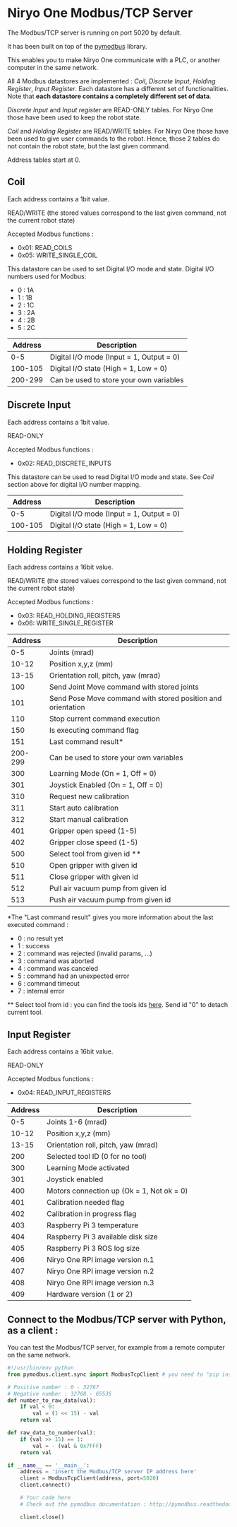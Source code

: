 # Niryo One Modbus/TCP Server

The Modbus/TCP server is running on port 5020 by default.

It has been built on top of the [pymodbus](http://pymodbus.readthedocs.io/en/latest/index.html) library.

This enables you to make Niryo One communicate with a PLC, or another computer in the same network.

All 4 Modbus datastores are implemented : _Coil_, _Discrete Input_, _Holding Register_, _Input Register_. Each datastore has a different set of functionalities. Note that **each datastore contains a completely different set of data**.

_Discrete Input_ and _Input register_ are READ-ONLY tables. For Niryo One those have been used to keep the robot state.

_Coil_ and _Holding Register_ are READ/WRITE tables. For Niryo One those have been used to give user commands to the robot. Hence, those 2 tables do not contain the robot state, but the last given command.

Address tables start at 0.

## Coil

Each address contains a 1bit value.

READ/WRITE (the stored values correspond to the last given command, not the current robot state)

Accepted Modbus functions :
  * 0x01: READ\_COILS
  * 0x05: WRITE\_SINGLE\_COIL

This datastore can be used to set Digital I/O mode and state. Digital I/O numbers used for Modbus:
* 0 : 1A
* 1 : 1B
* 2 : 1C
* 3 : 2A
* 4 : 2B
* 5 : 2C

|Address| Description |
|-------|-------------|
| 0-5 | Digital I/O mode (Input = 1, Output = 0) |
| 100-105 | Digital I/O state (High = 1, Low = 0) |
| 200-299 | Can be used to store your own variables |

## Discrete Input

Each address contains a 1bit value.

READ-ONLY

Accepted Modbus functions :
* 0x02: READ\_DISCRETE\_INPUTS

This datastore can be used to read Digital I/O mode and state. See _Coil_ section above for digital I/O number mapping.

|Address| Description |
|-------|-------------|
| 0-5 | Digital I/O mode (Input = 1, Output = 0) |
| 100-105 | Digital I/O state (High = 1, Low = 0) |

## Holding Register

Each address contains a 16bit value.

READ/WRITE (the stored values correspond to the last given command, not the current robot state)

Accepted Modbus functions :
* 0x03: READ\_HOLDING\_REGISTERS
* 0x06: WRITE\_SINGLE\_REGISTER

|Address| Description |
|-------|-------------|
| 0-5 | Joints (mrad) |
| 10-12 | Position x,y,z (mm) |
| 13-15 | Orientation roll, pitch, yaw (mrad) |
| 100 | Send Joint Move command with stored joints |
| 101 | Send Pose Move command with stored position and orientation |
| 110 | Stop current command execution |
| 150 | Is executing command flag |
| 151 | Last command result* |
| 200-299 | Can be used to store your own variables |
| 300 | Learning Mode (On = 1, Off = 0) |
| 301 | Joystick Enabled (On = 1, Off = 0) |
| 310 | Request new calibration |
| 311 | Start auto calibration |
| 312 | Start manual calibration |
| 401 | Gripper open speed (1-5) |
| 402 | Gripper close speed (1-5) |
| 500 | Select tool from given id **|
| 510 | Open gripper with given id |
| 511 | Close gripper with given id |
| 512 | Pull air vacuum pump from given id |
| 513 | Push air vacuum pump from given id |

\*The "Last command result" gives you more information about the last executed command :
* 0 : no result yet
* 1 : success
* 2 : command was rejected (invalid params, ...)
* 3 : command was aborted
* 4 : command was canceled
* 5 : command had an unexpected error
* 6 : command timeout
* 7 : internal error

\*\* Select tool from id : you can find the tools ids [here](https://github.com/NiryoRobotics/niryo_one_ros/blob/master/niryo_one_tools/config/end_effectors.yaml). Send id "0" to detach current tool.

## Input Register

Each address contains a 16bit value.

READ-ONLY

Accepted Modbus functions :
* 0x04: READ\_INPUT\_REGISTERS

|Address| Description |
|-------|-------------|
| 0-5 | Joints 1-6 (mrad) |
| 10-12 | Position x,y,z (mm) |
| 13-15 | Orientation roll, pitch, yaw (mrad) |
| 200 | Selected tool ID (0 for no tool) |
| 300 | Learning Mode activated |
| 301 | Joystick enabled |
| 400 | Motors connection up (Ok = 1, Not ok = 0) |
| 401 | Calibration needed flag |
| 402 | Calibration in progress flag |
| 403 | Raspberry Pi 3 temperature |
| 404 | Raspberry Pi 3 available disk size |
| 405 | Raspberry Pi 3 ROS log size |
| 406 | Niryo One RPI image version n.1 |
| 407 | Niryo One RPI image version n.2 |
| 408 | Niryo One RPI image version n.3 |
| 409 | Hardware version (1 or 2) |

## Connect to the Modbus/TCP server with Python, as a client :

You can test the Modbus/TCP server, for example from a remote computer on the same network.

```python
#!/usr/bin/env python
from pymodbus.client.sync import ModbusTcpClient # you need to "pip install pymodbus" 

# Positive number : 0 - 32767
# Negative number : 32768 - 65535
def number_to_raw_data(val):
    if val < 0:
        val = (1 << 15) - val
    return val

def raw_data_to_number(val):
    if (val >> 15) == 1:
        val = - (val & 0x7FFF)
    return val

if __name__ == '__main__':
    address = 'insert the Modbus/TCP server IP address here'
    client = ModbusTcpClient(address, port=5020)
    client.connect()

    # Your code here
    # Check out the pymodbus documentation : http://pymodbus.readthedocs.io/en/latest/index.html

    client.close()
```
